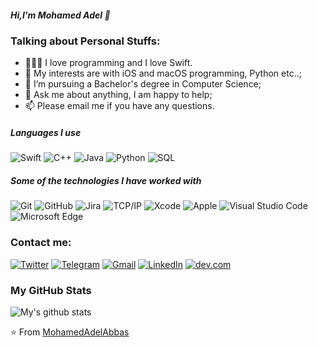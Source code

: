 

##### Hi,I'm Mohamed Adel 👋


### Talking about Personal Stuffs:

- 👨🏽‍💻  I love programming and I love Swift.
- 🤔 My interests are with iOS and macOS programming, Python etc..;
- 💼 I’m pursuing a Bachelor's degree in Computer Science;
- 💬 Ask me about anything, I am happy to help;
- 📫 Please email me if you have any questions.


##### Languages I use
![Swift](https://img.shields.io/badge/Swift-FA7343?style=flat-square&logo=Swift&logoColor=white)
![C++](https://img.shields.io/badge/-C++-000000?style=flat&logo=c%2B%2B)
![Java](https://img.shields.io/badge/-Java-000000?style=flat&logo=java)
![Python](https://img.shields.io/badge/-Python-000000?style=flat&logo=python)
![SQL](https://img.shields.io/badge/-SQL-000000?style=flat&logo=postgresql)

##### Some of the technologies I have worked with

![Git](https://img.shields.io/badge/Git-F05032?style=flat-square&logo=Git&logoColor=white)
![GitHub](https://img.shields.io/badge/-GitHub-222222?style=flat&logo=github&logoColor=181717)
![Jira](https://img.shields.io/badge/-Jira-222222?style=flat&logo=jira-software&logoColor=white&logoColor=0052CC)
![TCP/IP](https://img.shields.io/badge/-TCP/IP-222222?style=flat&logo=cisco&logoColor=white)
![Xcode](https://img.shields.io/badge/Xcode-1575F9?style=flat-square&logo=Xcode&logoColor=white)
![Apple](https://img.shields.io/badge/iPhone_and_MacBook-999999?style=flat-square&logo=Apple&logoColor=white)
![Visual Studio Code](https://img.shields.io/badge/Visual_Studio_Code-007ACC?style=flat-square&logo=Visual-Studio-Code&logoColor=white)
![Microsoft Edge](https://img.shields.io/badge/Microsoft_Edge-0078D7?style=flat-square&logo=Microsoft-Edge&logoColor=white)

### Contact me:

[![Twitter](https://img.shields.io/badge/@Mohamed_3delll-1DA1F2?style=for-the-badge&logo=twitter&logoColor=white)](https://twitter.com/Mohamed_3delll) 
[![Telegram](https://img.shields.io/badge/-TELEGRAM-2CA5E0?style=for-the-badge&logo=telegram&logoColor=white)](https://t.me/Mohamed_3delll) 
[![Gmail](https://img.shields.io/badge/-GMAIL-D14836?style=for-the-badge&logo=gmail&logoColor=white)](mailto:m.3del95@gmail.com)
[![LinkedIn](https://img.shields.io/badge/-LINKEDIN-0077B5?style=for-the-badge&logo=linkedin&logoColor=white)](https://www.linkedin.com/in/mohamedadelabbas/)
[![dev.com](https://img.shields.io/badge/-DEV.COM-000000?style=for-the-badge&logo=react&logoColor=white)](https://dev.to/mohamedadelabbas)
### My GitHub Stats

![My's github stats](https://github-readme-stats.vercel.app/api?username=MohamedAdelAbbas&show_icons=true)

⭐️ From [MohamedAdelAbbas](https://github.com/MohamedAdelAbbas)
